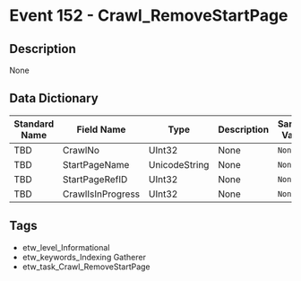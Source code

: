 # Event 152 - Crawl_RemoveStartPage

## Description
None

## Data Dictionary
|Standard Name|Field Name|Type|Description|Sample Value|
|---|---|---|---|---|
|TBD|CrawlNo|UInt32|None|`None`|
|TBD|StartPageName|UnicodeString|None|`None`|
|TBD|StartPageRefID|UInt32|None|`None`|
|TBD|CrawlIsInProgress|UInt32|None|`None`|

## Tags
* etw_level_Informational
* etw_keywords_Indexing Gatherer
* etw_task_Crawl_RemoveStartPage
